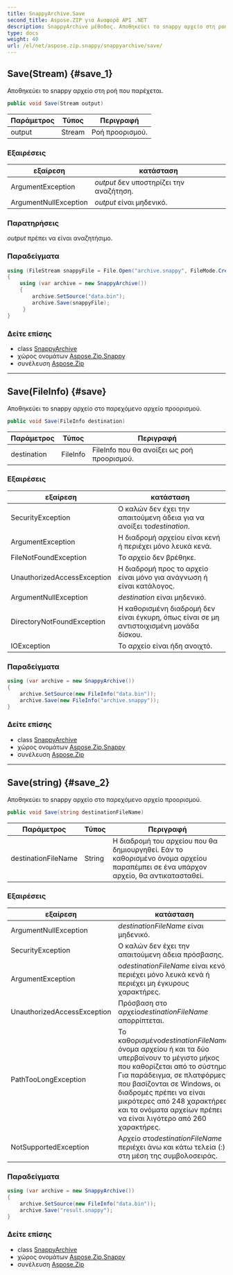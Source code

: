 ```yaml
---
title: SnappyArchive.Save
second_title: Aspose.ZIP για Αναφορά API .NET
description: SnappyArchive μέθοδος. Αποθηκεύει το snappy αρχείο στη ροή που παρέχεται.
type: docs
weight: 40
url: /el/net/aspose.zip.snappy/snappyarchive/save/
---
```

## Save(Stream) {#save_1}

Αποθηκεύει το snappy αρχείο στη ροή που παρέχεται.

```csharp
public void Save(Stream output)
```

| Παράμετρος | Τύπος | Περιγραφή |
| --- | --- | --- |
| output | Stream | Ροή προορισμού. |

### Εξαιρέσεις

| εξαίρεση | κατάσταση |
| --- | --- |
| ArgumentException | *output* δεν υποστηρίζει την αναζήτηση. |
| ArgumentNullException | *output* είναι μηδενικό. |

### Παρατηρήσεις

*output* πρέπει να είναι αναζητήσιμο.

### Παραδείγματα

```csharp
using (FileStream snappyFile = File.Open("archive.snappy", FileMode.Create))
{
    using (var archive = new SnappyArchive())
    {
        archive.SetSource("data.bin");
        archive.Save(snappyFile);
     }
}
```

### Δείτε επίσης

* class [SnappyArchive](../)
* χώρος ονομάτων [Aspose.Zip.Snappy](../../snappyarchive/)
* συνέλευση [Aspose.Zip](../../../)

---

## Save(FileInfo) {#save}

Αποθηκεύει το snappy αρχείο στο παρεχόμενο αρχείο προορισμού.

```csharp
public void Save(FileInfo destination)
```

| Παράμετρος | Τύπος | Περιγραφή |
| --- | --- | --- |
| destination | FileInfo | FileInfo που θα ανοίξει ως ροή προορισμού. |

### Εξαιρέσεις

| εξαίρεση | κατάσταση |
| --- | --- |
| SecurityException | Ο καλών δεν έχει την απαιτούμενη άδεια για να ανοίξει το*destination*. |
| ArgumentException | Η διαδρομή αρχείου είναι κενή ή περιέχει μόνο λευκά κενά. |
| FileNotFoundException | Το αρχείο δεν βρέθηκε. |
| UnauthorizedAccessException | Η διαδρομή προς το αρχείο είναι μόνο για ανάγνωση ή είναι κατάλογος. |
| ArgumentNullException | *destination* είναι μηδενικό. |
| DirectoryNotFoundException | Η καθορισμένη διαδρομή δεν είναι έγκυρη, όπως είναι σε μη αντιστοιχισμένη μονάδα δίσκου. |
| IOException | Το αρχείο είναι ήδη ανοιχτό. |

### Παραδείγματα

```csharp
using (var archive = new SnappyArchive()) 
{
    archive.SetSource(new FileInfo("data.bin"));
    archive.Save(new FileInfo("archive.snappy"));
}
```

### Δείτε επίσης

* class [SnappyArchive](../)
* χώρος ονομάτων [Aspose.Zip.Snappy](../../snappyarchive/)
* συνέλευση [Aspose.Zip](../../../)

---

## Save(string) {#save_2}

Αποθηκεύει το snappy αρχείο στο παρεχόμενο αρχείο προορισμού.

```csharp
public void Save(string destinationFileName)
```

| Παράμετρος | Τύπος | Περιγραφή |
| --- | --- | --- |
| destinationFileName | String | Η διαδρομή του αρχείου που θα δημιουργηθεί. Εάν το καθορισμένο όνομα αρχείου παραπέμπει σε ένα υπάρχον αρχείο, θα αντικατασταθεί. |

### Εξαιρέσεις

| εξαίρεση | κατάσταση |
| --- | --- |
| ArgumentNullException | *destinationFileName* είναι μηδενικό. |
| SecurityException | Ο καλών δεν έχει την απαιτούμενη άδεια πρόσβασης. |
| ArgumentException | ο*destinationFileName* είναι κενό, περιέχει μόνο λευκά κενά ή περιέχει μη έγκυρους χαρακτήρες. |
| UnauthorizedAccessException | Πρόσβαση στο αρχείο*destinationFileName* απορρίπτεται. |
| PathTooLongException | Το καθορισμένο*destinationFileName*, όνομα αρχείου ή και τα δύο υπερβαίνουν το μέγιστο μήκος που καθορίζεται από το σύστημα. Για παράδειγμα, σε πλατφόρμες που βασίζονται σε Windows, οι διαδρομές πρέπει να είναι μικρότερες από 248 χαρακτήρες και τα ονόματα αρχείων πρέπει να είναι λιγότερο από 260 χαρακτήρες. |
| NotSupportedException | Αρχείο στο*destinationFileName* περιέχει άνω και κάτω τελεία (:) στη μέση της συμβολοσειράς. |

### Παραδείγματα

```csharp
using (var archive = new SnappyArchive()) 
{
    archive.SetSource(new FileInfo("data.bin"));
    archive.Save("result.snappy");
}
```

### Δείτε επίσης

* class [SnappyArchive](../)
* χώρος ονομάτων [Aspose.Zip.Snappy](../../snappyarchive/)
* συνέλευση [Aspose.Zip](../../../)


